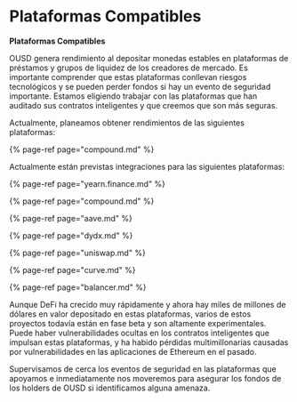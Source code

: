 # Plataformas Compatibles

**Plataformas Compatibles**

OUSD genera rendimiento al depositar monedas estables en plataformas de préstamos y grupos de liquidez de los creadores de mercado. Es importante comprender que estas plataformas conllevan riesgos tecnológicos y se pueden perder fondos si hay un evento de seguridad importante. Estamos eligiendo trabajar con las plataformas que han auditado sus contratos inteligentes y que creemos que son más seguras.

Actualmente, planeamos obtener rendimientos de las siguientes plataformas:

{% page-ref page="compound.md" %}

Actualmente están previstas integraciones para las siguientes plataformas:

{% page-ref page="yearn.finance.md" %}

{% page-ref page="compound.md" %}

{% page-ref page="aave.md" %}

{% page-ref page="dydx.md" %}

{% page-ref page="uniswap.md" %}

{% page-ref page="curve.md" %}

{% page-ref page="balancer.md" %}

Aunque DeFi ha crecido muy rápidamente y ahora hay miles de millones de dólares en valor depositado en estas plataformas, varios de estos proyectos todavía están en fase beta y son altamente experimentales. Puede haber vulnerabilidades ocultas en los contratos inteligentes que impulsan estas plataformas, y ha habido pérdidas multimillonarias causadas por vulnerabilidades en las aplicaciones de Ethereum en el pasado.

Supervisamos de cerca los eventos de seguridad en las plataformas que apoyamos e inmediatamente nos moveremos para asegurar los fondos de los holders de OUSD si identificamos alguna amenaza.



